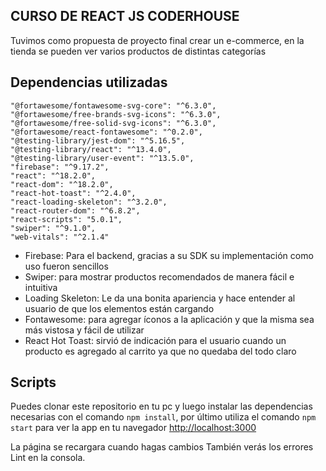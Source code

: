 ## CURSO DE REACT JS CODERHOUSE
Tuvimos como propuesta de proyecto final crear un e-commerce, en la tienda se pueden ver varios productos de distintas categorías

## Dependencias utilizadas

    "@fortawesome/fontawesome-svg-core": "^6.3.0",
    "@fortawesome/free-brands-svg-icons": "^6.3.0",
    "@fortawesome/free-solid-svg-icons": "^6.3.0",
    "@fortawesome/react-fontawesome": "^0.2.0",
    "@testing-library/jest-dom": "^5.16.5",
    "@testing-library/react": "^13.4.0",
    "@testing-library/user-event": "^13.5.0",
    "firebase": "^9.17.2",
    "react": "^18.2.0",
    "react-dom": "^18.2.0",
    "react-hot-toast": "^2.4.0",
    "react-loading-skeleton": "^3.2.0",
    "react-router-dom": "^6.8.2",
    "react-scripts": "5.0.1",
    "swiper": "^9.1.0",
    "web-vitals": "^2.1.4"

 - Firebase: Para el backend, gracias a su SDK su implementación como uso fueron sencillos
 - Swiper: para mostrar productos recomendados de manera fácil e intuitiva
 - Loading Skeleton: Le da una bonita apariencia y hace entender al usuario de que los elementos están cargando
 - Fontawesome: para agregar íconos a la aplicación y que la misma sea más vistosa y fácil de utilizar
 - React Hot Toast: sirvió de indicación para el usuario cuando un producto es agregado al carrito ya que no quedaba del todo claro

## Scripts
Puedes clonar este repositorio en tu pc y luego instalar las dependencias necesarias con el comando `npm install`, por último utiliza el comando `npm start` para ver la app en tu navegador [http://localhost:3000](http://localhost:3000) 

La página se recargara cuando hagas cambios
También verás los errores Lint en la consola.